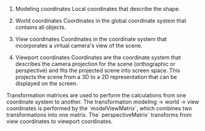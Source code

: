 

1. Modeling coordinates
	Local coordinates that describe the shape.

2. World coordinates
	Coordinates in the global coordinate system that contains all objects.

3. View coordinates
	Coordinates in the coordinate system that incorporates a virtual camera's view of the scene.

4. Viewport coordinates
	Coordinates are the coordinate system that describes the camera projection for the scene (orthographic or perspective) and fits the projected scene into screen space.
	This projects the scene from a 3D to a 2D representation that can be displayed on the screen.


Transformation matrices are used to perform the calculations from one coordinate system to another.
The transformation modeling -> world -> view coordinates is performed by the ´modelViewMatrix´, which combines two transformations into one matrix.
The´ perspectiveMatrix´ transforms from view coordinates to viewport coordinates.
